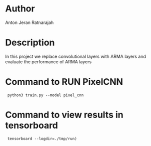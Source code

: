 # Author

Anton Jeran Ratnarajah

# Description
In this project we replace convolutional layers with ARMA layers and evaluate the performance of ARMA layers

# Command to RUN PixelCNN
```
 python3 train.py --model pixel_cnn
```

# Command to view results in tensorboard
```
 tensorboard --logdir=./tmp/run)
```
